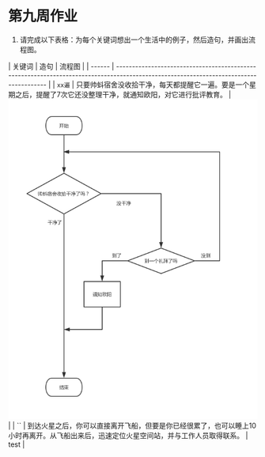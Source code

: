 # 第九周作业

1. 请完成以下表格：为每个关键词想出一个生活中的例子，然后造句，并画出流程图。

| 关键词 | 造句                                                                                                                                   | 流程图 |
| ------ | -------------------------------------------------------------------------------------------------------------------------------------- |
| `xx遍` | 只要帅蚪宿舍没收拾干净，每天都提醒它一遍。要是一个星期之后，提醒了7次它还没整理干净，就通知欧阳，对它进行批评教育。                    | ![打扫流程图][1]  |
| ``     | 到达火星之后，你可以直接离开飞船，但要是你已经很累了，也可以睡上10小时再离开。从飞船出来后，迅速定位火星空间站，并与工作人员取得联系。 | test   |

<!-- 
| `只要` |
| `直到`   |
| `如果`   |
| `否则`   |
| `不然`   |
| `要么`   |
| `当……时` |
| `一直`   |
| `反复`   |
| `重复`   |
| `然后`   |
| `要是`   |
| `再`     | -->

[1]:/imgs/flowchart_cleaning.png?raw=true
